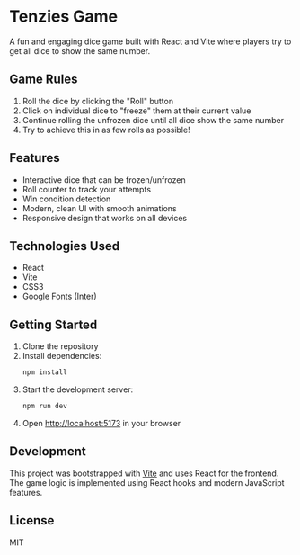 # Tenzies Game

A fun and engaging dice game built with React and Vite where players try to get all dice to show the same number.

## Game Rules

1. Roll the dice by clicking the "Roll" button
2. Click on individual dice to "freeze" them at their current value
3. Continue rolling the unfrozen dice until all dice show the same number
4. Try to achieve this in as few rolls as possible!

## Features

- Interactive dice that can be frozen/unfrozen
- Roll counter to track your attempts
- Win condition detection
- Modern, clean UI with smooth animations
- Responsive design that works on all devices

## Technologies Used

- React
- Vite
- CSS3
- Google Fonts (Inter)

## Getting Started

1. Clone the repository
2. Install dependencies:
   ```bash
   npm install
   ```
3. Start the development server:
   ```bash
   npm run dev
   ```
4. Open [http://localhost:5173](http://localhost:5173) in your browser

## Development

This project was bootstrapped with [Vite](https://vitejs.dev/) and uses React for the frontend. The game logic is implemented using React hooks and modern JavaScript features.

## License

MIT
